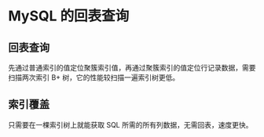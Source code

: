 # MySQL 的回表查询

## 回表查询

先通过普通索引的值定位聚簇索引值，再通过聚簇索引的值定位行记录数据，需要扫描两次索引 B+ 树，它的性能较扫描一遍索引树更低。

## 索引覆盖

只需要在一棵索引树上就能获取 SQL 所需的所有列数据，无需回表，速度更快。